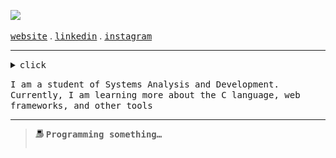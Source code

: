 ![](https://readme-typing-svg.demolab.com?font=Fira+Code&pause=1000&color=EDEDED&random=false&width=435&lines=Hello,+my+name+is+Guilherme!)

<samp><a href="https://guisousa.site/">website</a></samp> . <samp><a href="https://www.linkedin.com/in/uguisousa/"> linkedin</a></samp> . <samp><a href="https://www.instagram.com/uguisousa"> instagram</a></samp>

 <hr>

<details><summary><samp>click </samp></summary>
  
```rust
public class Main {
    public static void main(String[] args) {
        System.out.println("Welcome!");
    }
}

```
<br>


|  <img width="33" src="linux-computer.gif"></img>  | [![Top Langs](https://github-readme-stats.vercel.app/api/top-langs/?username=uguisousa&count_private=true&layout=compact&theme=dark&langs_count=99&hide_border=true&bg_color=0000&custom_title=Languages&hide_progress=true)](https://github.com/uguisousa) |
|-------|--------|


</details>


<samp>I am a student of Systems Analysis and Development. Currently, I am learning more about the C language, web frameworks, and other tools</samp>

<hr>

<blockquote>
 <img width="13" src="my_computer_animated_commission_by_wrim_d5iuujc.gif"> <samp><b>Programming something…</b></samp><br>

  <table>


 </table>
</blockquote>







